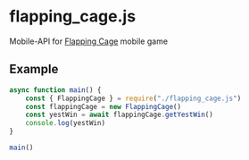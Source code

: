 # flapping_cage.js
Mobile-API for [Flapping Cage](https://play.google.com/store/apps/details?id=net.havana24.flappingcage) mobile game

## Example
```JavaScript
async function main() {
	const { FlappingCage } = require("./flapping_cage.js")
	const flappingCage = new FlappingCage()
	const yestWin = await flappingCage.getYestWin()
	console.log(yestWin)
}

main()
```
